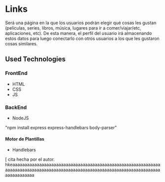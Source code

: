 # Links
Será una página en la que los usuarios podrán elegir qué cosas les gustan (películas, series, libros, música, lugares para ir a comer/viajar/etc, aplicaciones, etc). De esta manera, el perfil del usuario irá almacenando estos datos para luego conectarlo con otros usuarios a los que les gustaron cosas similares.

## Used Technologies

### FrontEnd
* HTML
* CSS
* JS

### BackEnd
* NodeJS

"npm install express express-handlebars body-parser"

#### Motor de Plantillas
* Handlebars

[
cita hecha por el autor. hkeaaaaaaaaaaaaaaaaaaaaaaaaaaaaaaaaaaaaaaaaaaaaaaaaaaaaaaaaaaaaaaaaaaaaaaaaaaaaaaaaaaaaaaaaaaaaaaaaaaaaaaaaaaaaaaaaaaaaaaaaaaaaaaaaaaaaaaaaa
